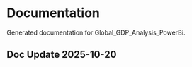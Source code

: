 # Documentation

Generated documentation for Global_GDP_Analysis_PowerBi.

## Doc Update 2025-10-20
